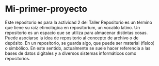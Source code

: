 # Mi-primer-proyecto
Este repositorio es para la actividad 2 del Taller
Repositorio es un término que tiene su raíz etimológica en repositorĭum, un vocablo latino. Un repositorio es un espacio que se utiliza para almacenar distintas cosas. 
Puede asociarse la idea de repositorio al concepto de archivo o de depósito. En un repositorio, se guarda algo, que puede ser material (físico) o simbólico. En este sentido, actualmente se suele hacer referencia a las bases de datos digitales y a diversos sistemas informáticos como repositorios.
